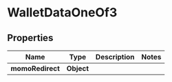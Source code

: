 

# WalletDataOneOf3


## Properties

| Name | Type | Description | Notes |
|------------ | ------------- | ------------- | -------------|
|**momoRedirect** | **Object** |  |  |



